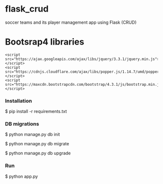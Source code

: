 # flask_crud
soccer teams and its player management app using Flask (CRUD)

# Bootsrap4 libraries
```<link rel="stylesheet" href="https://maxcdn.bootstrapcdn.com/bootstrap/4.3.1/css/bootstrap.min.css">
<script src="https://ajax.googleapis.com/ajax/libs/jquery/3.3.1/jquery.min.js"></script>
<script src="https://cdnjs.cloudflare.com/ajax/libs/popper.js/1.14.7/umd/popper.min.js"></script>
<script src="https://maxcdn.bootstrapcdn.com/bootstrap/4.3.1/js/bootstrap.min.js"></script>
```
### Installation
$ pip install -r requirements.txt

### DB migrations
$ python manage.py db init

$ python manage.py db migrate

$ python manage.py db upgrade

### Run 
$ python app.py  

